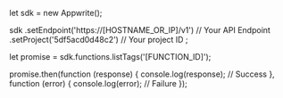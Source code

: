 let sdk = new Appwrite();

sdk
    .setEndpoint('https://[HOSTNAME_OR_IP]/v1') // Your API Endpoint
    .setProject('5df5acd0d48c2') // Your project ID
;

let promise = sdk.functions.listTags('[FUNCTION_ID]');

promise.then(function (response) {
    console.log(response); // Success
}, function (error) {
    console.log(error); // Failure
});